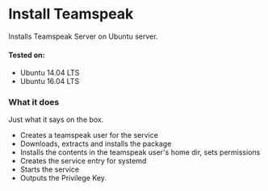 # Install Teamspeak

Installs Teamspeak Server on Ubuntu server.

#### Tested on:

* Ubuntu 14.04 LTS
* Ubuntu 16.04 LTS

### What it does

Just what it says on the box.

* Creates a teamspeak user for the service
* Downloads, extracts and installs the package
* Installs the contents in the teamspeak user's home dir, sets permissions
* Creates the service entry for systemd
* Starts the service
* Outputs the Privilege Key.
